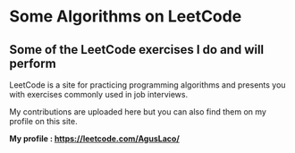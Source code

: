 <h1>Some Algorithms on LeetCode</h1>
<h2>Some of the LeetCode exercises I do and will perform</h2>

<p>LeetCode is a site for practicing programming algorithms and presents you with exercises commonly used in job interviews.</p>
<p>My contributions are uploaded here but you can also find them on my profile on this site.</p>

<b>My profile : https://leetcode.com/AgusLaco/</b>
